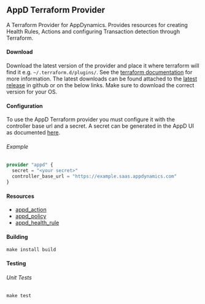 ## AppD Terraform Provider

A Terraform Provider for AppDynamics.
Provides resources for creating Health Rules, Actions and configuring Transaction detection through Terraform.

#### Download

Download the latest version of the provider and place it where terraform will find it e.g. `~/.terraform.d/plugins/`.
See the [terraform documentation](https://www.terraform.io/docs/extend/how-terraform-works.html#discovery) for more information.
The latest downloads can be found attached to the [latest release](https://github.com/HarryEMartland/appd-terraform-provider/releases/latest) in github or on the below links.
Make sure to download the correct version for your OS.

#### Configuration

To use the AppD Terraform provider you must configure it with the controller base url and a secret.
A secret can be generated in the AppD UI as documented [here](https://docs.appdynamics.com/display/PRO45/API+Clients).

###### Example
```terraform
provider "appd" {
  secret = "<your secret>"
  controller_base_url = "https://example.saas.appdynamics.com"
}
```

#### Resources

- [appd_action](docs/resources/action_resource.md)
- [appd_policy](docs/resources/policy_resource.md)
- [appd_health_rule](docs/resources/health_rule_resource.md)

#### Building

```shell script
make install build
```

#### Testing

###### Unit Tests
```shell script
make test
```